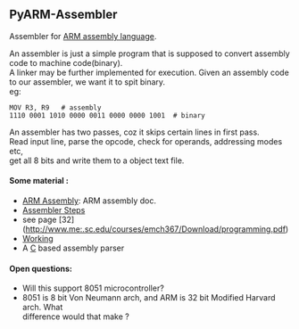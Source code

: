 ## PyARM-Assembler 

Assembler for [ARM assembly language](http://www.toves.org/books/arm/).      

An assembler is just a simple program that is supposed to convert assembly code to 
machine code(binary).     
A linker may be further implemented for execution. 
Given an assembly code to our assembler, we want it to spit binary.    
eg: 
```
MOV R3, R9   # assembly
1110 0001 1010 0000 0011 0000 0000 1001  # binary

``` 
An assembler has two passes, coz it skips certain lines in first pass.   
Read input line, parse the opcode, check for operands, addressing modes etc,   
get all 8 bits and write them to a object text file.  



#### Some material : 
- [ARM Assembly](http://www.toves.org/books/arm/): ARM assembly doc.
- [Assembler Steps](https://cseweb.ucsd.edu/classes/wi05/cse141L/assembler.html)
- see page [32] (http://www.me:.sc.edu/courses/emch367/Download/programming.pdf)
- [Working](https://www.geeksforgeeks.org/introduction-of-assembler/)
- A [C](https://github.com/jlowe64/Assembly-Language-Parser/blob/master/asm.c) based assembly parser

#### Open questions: 
- Will this support 8051 microcontroller?
- 8051 is 8 bit Von Neumann arch, and ARM is 32 bit Modified Harvard arch. What    
  difference would that make ? 
